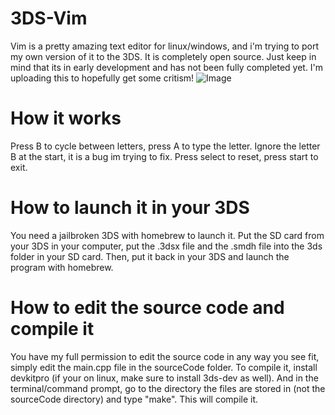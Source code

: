 # 3DS-Vim
Vim is a pretty amazing text editor for linux/windows, and i'm trying to port my own version of it to the 3DS.
It is completely open source. Just keep in mind that its in early development and has not been fully completed yet. I'm uploading this to hopefully get some critism!
![Image](https://user-images.githubusercontent.com/89216946/193067540-d667a6f4-d586-4305-98e3-65be2a055eb8.jpeg)
# How it works
Press B to cycle between letters, press A to type the letter. Ignore the letter B at the start, it is a bug im trying to fix.
Press select to reset, press start to exit.

# How to launch it in your 3DS
You need a jailbroken 3DS with homebrew to launch it. Put the SD card from your 3DS in your computer, put the .3dsx file and the .smdh file into the 3ds folder in your SD card. Then, put it back in your 3DS and launch the program with homebrew.

# How to edit the source code and compile it
You have my full permission to edit the source code in any way you see fit, simply edit the main.cpp file in the sourceCode folder. To compile it, install devkitpro (if your on linux, make sure to install 3ds-dev as well). And in the terminal/command prompt, go to the directory the files are stored in (not the sourceCode directory) and type "make". This will compile it.
